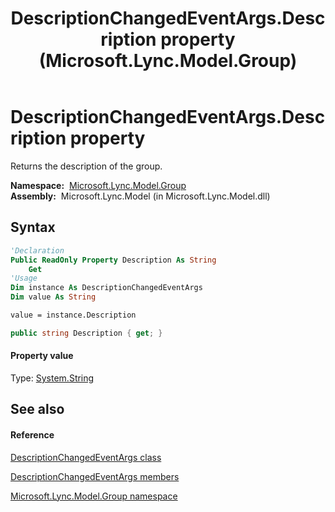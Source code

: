 ﻿---
title: DescriptionChangedEventArgs.Description property  (Microsoft.Lync.Model.Group)
TOCTitle: 'Description property '
ms:assetid: P:Microsoft.Lync.Model.Group.DescriptionChangedEventArgs.Description_DI_3_UC_OCS14MrefLyncWPF
ms:mtpsurl: https://msdn.microsoft.com/en-us/library/microsoft.lync.model.group.descriptionchangedeventargs.description_di_3_uc_ocs14mreflyncwpf(v=office.15)
ms:contentKeyID: 48599145
ms.date: 07/28/2014
mtps_version: v=office.15
f1_keywords:
- Microsoft.Lync.Model.Group.DescriptionChangedEventArgs.Description
dev_langs:
- CSharp
- JScript
- VB
- other
---

# DescriptionChangedEventArgs.Description property

Returns the description of the group.

**Namespace:**  [Microsoft.Lync.Model.Group](microsoft-lync-model-group-namespace_2.md)  
**Assembly:**  Microsoft.Lync.Model (in Microsoft.Lync.Model.dll)

## Syntax

``` vb
'Declaration
Public ReadOnly Property Description As String
    Get
'Usage
Dim instance As DescriptionChangedEventArgs
Dim value As String

value = instance.Description
```

``` csharp
public string Description { get; }
```

#### Property value

Type: [System.String](http://msdn2.microsoft.com/en-us/library/s1wwdcbf)  

## See also

#### Reference

[DescriptionChangedEventArgs class](descriptionchangedeventargs-class-microsoft-lync-model-group_2.md)

[DescriptionChangedEventArgs members](descriptionchangedeventargs-members-microsoft-lync-model-group_2.md)

[Microsoft.Lync.Model.Group namespace](microsoft-lync-model-group-namespace_2.md)


